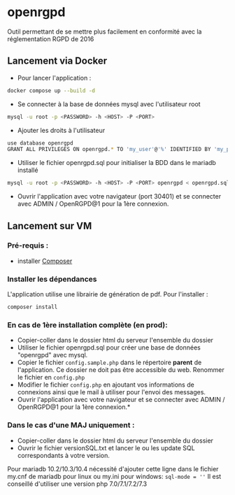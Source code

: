 # openrgpd
 Outil permettant de se mettre plus facilement en conformité avec la réglementation RGPD de 2016

## Lancement via Docker


* Pour lancer l'application : 
```bash
docker compose up --build -d
```
* Se connecter à la base de données mysql avec l'utilisateur root
```bash
mysql -u root -p <PASSWORD> -h <HOST> -P <PORT>
```
* Ajouter les droits à l'utilisateur 
```bash
use database openrgpd
GRANT ALL PRIVILEGES ON openrgpd.* TO 'my_user'@'%' IDENTIFIED BY 'my_password';
``` 

* Utiliser le fichier openrgpd.sql pour initialiser la BDD dans le mariadb installé
```bash
mysql -u root -p <PASSWORD> -h <HOST> -P <PORT> openrgpd < openrgpd.sql
```

* Ouvrir l'application avec votre navigateur (port 30401) et se connecter avec ADMIN / OpenRGPD@1 pour la 1ère connexion.


## Lancement sur VM

### Pré-requis : 
* installer [Composer](https://getcomposer.org/doc/00-intro.md)

###  Installer les dépendances
L'application utilise une librairie de génération de pdf. Pour l'installer : 

```bash
composer install
```




 ### En cas de 1ère installation complète (en prod):
* Copier-coller dans le dossier html du serveur l'ensemble du dossier
* Utiliser le fichier openrgpd.sql pour créer une base de données "openrgpd" avec mysql.
* Copier le fichier ``config.sample.php`` dans le répertoire **parent** de l'application. Ce dossier ne doit pas être accessible du web. Renommer le fichier en ``config.php``
* Modifier le fichier ``config.php``  en ajoutant  vos informations de connexions ainsi que le mail à utiliser pour l'envoi des messages.
* Ouvrir l'application avec votre navigateur et se connecter avec ADMIN / OpenRGPD@1 pour la 1ère connexion.*

### Dans le cas d'une MAJ uniquement :
* Copier-coller dans le dossier html du serveur l'ensemble du dossier
* Ouvrir le fichier versionSQL.txt et lancer le ou les update SQL correspondants à votre version.

Pour mariadb 10.2/10.3/10.4 nécessité d'ajouter cette ligne dans le fichier my.cnf de mariadb pour linux ou my.ini pour windows:
``sql-mode = ''``
Il est conseillé d'utiliser une version php 7.0/7.1/7.2/7.3
